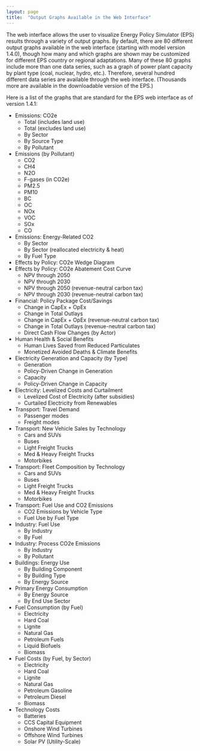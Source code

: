 ```yaml
---
layout: page
title:  "Output Graphs Available in the Web Interface"
---
```


The web interface allows the user to visualize Energy Policy Simulator (EPS) results through a variety of output graphs.  By default, there are 80 different output graphs available in the web interface (starting with model version 1.4.0), though how many and which graphs are shown may be customized for different EPS country or regional adaptations.  Many of these 80 graphs include more than one data series, such as a graph of power plant capacity by plant type (coal, nuclear, hydro, etc.).  Therefore, several hundred different data series are available through the web interface.  (Thousands more are available in the downloadable version of the EPS.)

Here is a list of the graphs that are standard for the EPS web interface as of version 1.4.1:

* Emissions: CO2e
  * Total (includes land use)
  * Total (excludes land use)
  * By Sector
  * By Source Type
  * By Pollutant
* Emissions (by Pollutant)
  * CO2
  * CH4
  * N2O
  * F-gases (in CO2e)
  * PM2.5
  * PM10
  * BC
  * OC
  * NOx
  * VOC
  * SOx
  * CO
* Emissions: Energy-Related CO2
  * By Sector
  * By Sector (reallocated electricity & heat)
  * By Fuel Type
* Effects by Policy: CO2e Wedge Diagram
* Effects by Policy: CO2e Abatement Cost Curve
  * NPV through 2050
  * NPV through 2030
  * NPV through 2050 (revenue-neutral carbon tax)
  * NPV through 2030 (revenue-neutral carbon tax)
* Financial: Policy Package Cost/Savings
  * Change in CapEx + OpEx
  * Change in Total Outlays
  * Change in CapEx + OpEx (revenue-neutral carbon tax)
  * Change in Total Outlays (revenue-neutral carbon tax)
  * Direct Cash Flow Changes (by Actor)
* Human Health & Social Benefits
  * Human Lives Saved from Reduced Particulates
  * Monetized Avoided Deaths & Climate Benefits
* Electricity Generation and Capacity (by Type)
  * Generation
  * Policy-Driven Change in Generation
  * Capacity
  * Policy-Driven Change in Capacity
* Electricity: Levelized Costs and Curtailment
  * Levelized Cost of Electricity (after subsidies)
  * Curtailed Electricity from Renewables
* Transport: Travel Demand
  * Passenger modes
  * Freight modes
* Transport: New Vehicle Sales by Technology
  * Cars and SUVs
  * Buses
  * Light Freight Trucks
  * Med & Heavy Freight Trucks
  * Motorbikes
* Transport: Fleet Composition by Technology
  * Cars and SUVs
  * Buses
  * Light Freight Trucks
  * Med & Heavy Freight Trucks
  * Motorbikes
* Transport: Fuel Use and CO2 Emissions
  * CO2 Emissions by Vehicle Type
  * Fuel Use by Fuel Type
* Industry: Fuel Use
  * By Industry
  * By Fuel
* Industry: Process CO2e Emissions
  * By Industry
  * By Pollutant
* Buildings: Energy Use
  * By Building Component
  * By Building Type
  * By Energy Source
* Primary Energy Consumption
  * By Energy Source
  * By End Use Sector
* Fuel Consumption (by Fuel)
  * Electricity
  * Hard Coal
  * Lignite
  * Natural Gas
  * Petroleum Fuels
  * Liquid Biofuels
  * Biomass
* Fuel Costs (by Fuel, by Sector)
  * Electricity
  * Hard Coal
  * Lignite
  * Natural Gas
  * Petroleum Gasoline
  * Petroleum Diesel
  * Biomass
* Technology Costs
  * Batteries
  * CCS Capital Equipment
  * Onshore Wind Turbines
  * Offshore Wind Turbines
  * Solar PV (Utility-Scale)